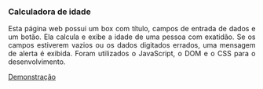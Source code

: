 ### Calculadora de idade

<p align="justify">
Esta página web possui um box com título, campos de entrada de dados e um botão. Ela calcula e exibe a idade de uma pessoa com exatidão. Se os campos estiverem vazios ou os dados digitados errados, uma mensagem de alerta é exibida. Foram utilizados o JavaScript, o DOM e o CSS para o desenvolvimento.
</p>

<a href="https://mayconfra.github.io/calculadora-de-idade/">Demonstração</a>
